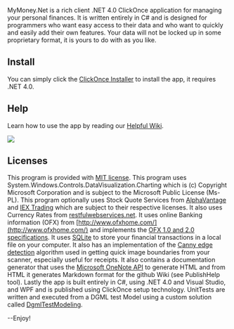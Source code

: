 
MyMoney.Net is a rich client .NET 4.0 ClickOnce application for managing your personal finances. It is written entirely in C# and is designed for programmers who want easy access to their data and who want to quickly and easily add their own features. Your data will not be locked up in some proprietary format, it is yours to do with as you like.

## Install

You can simply click the [ClickOnce Installer](http://www.lovettsoftware.com/Downloads/MyMoney/MyMoney.application) to install the app, it requires
.NET 4.0.

## Help

Learn  how to use the app by reading our [Helpful Wiki](https://github.com/clovett/MyMoney.Net/wiki).

![](https://github.com/clovett/MyMoney.Net/wiki/Images/Home1.png)

## Licenses

This program is provided with [MIT license](https://opensource.org/licenses/MIT).
This program uses System.Windows.Controls.DataVisualization.Charting which is (c) Copyright Microsoft Corporation and
is subject to the Microsoft Public License (Ms-PL).
This program optionally uses Stock Quote Services from [AlphaVantage](https://www.alphavantage.co/) and
[IEX Trading](https://iextrading.com/) which are subject to their respective licenses.
It also uses Currency Rates from [restfulwebservices.net](http://www.restfulwebservices.net/ServiceContracts/2008/01/ICurrencyService/GetCo).
It uses online Banking information (OFX) from [http://www.ofxhome.com/](http://www.ofxhome.com/) and implements the
[OFX 1.0 and 2.0 specifications](http://www.ofx.net/).
It uses [SQLite](http://sqlite.org/copyright.html) to store your financial transactions in a local file on your computer.
It also has an implementation of the [Canny edge detection](https://en.wikipedia.org/wiki/Canny_edge_detector) algorithm used in
getting quick image boundaries from your scanner, especially useful for receipts.
It also contains a documentation generator that uses the [Microsoft OneNote API](http://dev.onenote.com/) to generate HTML
and from HTML it generates Markdown format for the github Wiki (see PublishHelp tool).
Lastly the app is built entirely in C#, using .NET 4.0 and Visual Studio, and WPF and is published using ClickOnce setup technology.
UnitTests are written and executed from a DGML test Model using a custom solution called [DgmlTestModeling](http://www.lovettsoftware.com/Downloads/DgmlTestModel/Readme.htm).

--Enjoy!
